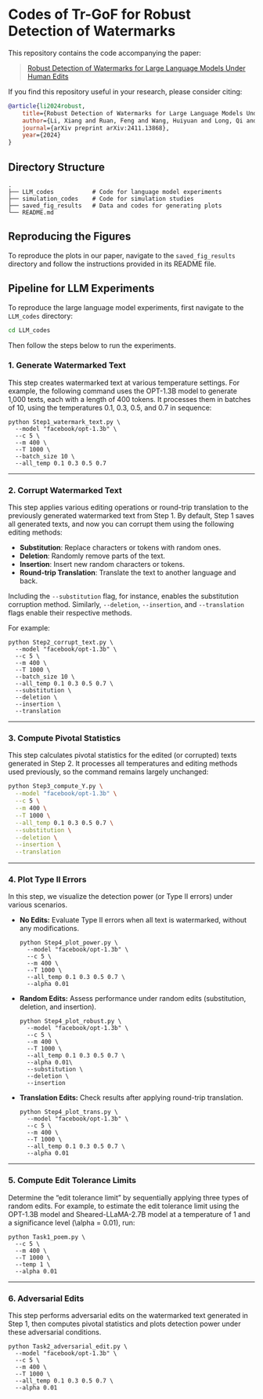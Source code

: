 # Codes of Tr-GoF for Robust Detection of Watermarks

This repository contains the code accompanying the paper:

> [Robust Detection of Watermarks for Large Language Models Under Human Edits](https://arxiv.org/abs/2411.13868)

If you find this repository useful in your research, please consider citing:

```bibtex
@article{li2024robust,
    title={Robust Detection of Watermarks for Large Language Models Under Human Edits},
    author={Li, Xiang and Ruan, Feng and Wang, Huiyuan and Long, Qi and Su, Weijie J},
    journal={arXiv preprint arXiv:2411.13868},
    year={2024}
}
```

## Directory Structure

```plaintext
.
├── LLM_codes           # Code for language model experiments
├── simulation_codes    # Code for simulation studies
├── saved_fig_results   # Data and codes for generating plots
└── README.md
```

## Reproducing the Figures

To reproduce the plots in our paper, navigate to the `saved_fig_results` directory and follow the instructions provided in its README file.

## Pipeline for LLM Experiments

To reproduce the large language model experiments, first navigate to the `LLM_codes` directory:

```bash
cd LLM_codes
```

Then follow the steps below to run the experiments.


### 1. Generate Watermarked Text

This step creates watermarked text at various temperature settings. For example, the following command uses the OPT-1.3B model to generate 1,000 texts, each with a length of 400 tokens. It processes them in batches of 10, using the temperatures 0.1, 0.3, 0.5, and 0.7 in sequence:

```
python Step1_watermark_text.py \
  --model "facebook/opt-1.3b" \
  --c 5 \
  --m 400 \
  --T 1000 \
  --batch_size 10 \
  --all_temp 0.1 0.3 0.5 0.7
```

---

### 2. Corrupt Watermarked Text

This step applies various editing operations or round-trip translation to the previously generated watermarked text from Step 1. By default, Step 1 saves all generated texts, and now you can corrupt them using the following editing methods:

- **Substitution**: Replace characters or tokens with random ones.
- **Deletion**: Randomly remove parts of the text.
- **Insertion**: Insert new random characters or tokens.
- **Round-trip Translation**: Translate the text to another language and back.

Including the `--substitution` flag, for instance, enables the substitution corruption method. Similarly, `--deletion`, `--insertion`, and `--translation` flags enable their respective methods. 

For example:

```
python Step2_corrupt_text.py \
  --model "facebook/opt-1.3b" \
  --c 5 \
  --m 400 \
  --T 1000 \
  --batch_size 10 \
  --all_temp 0.1 0.3 0.5 0.7 \
  --substitution \
  --deletion \
  --insertion \
  --translation
```

---

### 3. Compute Pivotal Statistics

This step calculates pivotal statistics for the edited (or corrupted) texts generated in Step 2. It processes all temperatures and editing methods used previously, so the command remains largely unchanged:

```bash
python Step3_compute_Y.py \
  --model "facebook/opt-1.3b" \
  --c 5 \
  --m 400 \
  --T 1000 \
  --all_temp 0.1 0.3 0.5 0.7 \
  --substitution \
  --deletion \
  --insertion \
  --translation
```

---

### 4. Plot Type II Errors

In this step, we visualize the detection power (or Type II errors) under various scenarios.

- **No Edits:**  Evaluate Type II errors when all text is watermarked, without any modifications.

  ``` 
  python Step4_plot_power.py \
    --model "facebook/opt-1.3b" \
    --c 5 \
    --m 400 \
    --T 1000 \
    --all_temp 0.1 0.3 0.5 0.7 \
    --alpha 0.01 
  ```

- **Random Edits:** Assess performance under random edits (substitution, deletion, and insertion).

  ```
  python Step4_plot_robust.py \
    --model "facebook/opt-1.3b" \
    --c 5 \
    --m 400 \
    --T 1000 \
    --all_temp 0.1 0.3 0.5 0.7 \
    --alpha 0.01\
    --substitution \
    --deletion \
    --insertion
  ```

- **Translation Edits:** Check results after applying round-trip translation.

  ```
  python Step4_plot_trans.py \
    --model "facebook/opt-1.3b" \
    --c 5 \
    --m 400 \
    --T 1000 \
    --all_temp 0.1 0.3 0.5 0.7 \
    --alpha 0.01
  ```
 
---

### 5. Compute Edit Tolerance Limits

Determine the “edit tolerance limit” by sequentially applying three types of random edits. For example, to estimate the edit tolerance limit using the OPT-1.3B model and Sheared-LLaMA-2.7B model at a temperature of 1 and a significance level \(\alpha = 0.01\), run:

```
python Task1_poem.py \
  --c 5 \
  --m 400 \
  --T 1000 \
  --temp 1 \
  --alpha 0.01
```

---

### 6. Adversarial Edits

This step performs adversarial edits on the watermarked text generated in Step 1, then computes pivotal statistics and plots detection power under these adversarial conditions.

```
python Task2_adversarial_edit.py \
  --model "facebook/opt-1.3b" \
  --c 5 \
  --m 400 \
  --T 1000 \
  --all_temp 0.1 0.3 0.5 0.7 \
  --alpha 0.01
```

